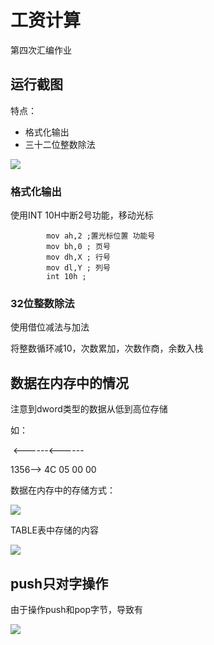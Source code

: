 # 工资计算

第四次汇编作业

## 运行截图

特点：

- 格式化输出
- 三十二位整数除法

![](https://s3.bmp.ovh/imgs/2022/11/13/400049c09d6bc300.png)

### 格式化输出

使用INT 10H中断2号功能，移动光标

~~~
        mov ah,2 ;置光标位置 功能号
        mov bh,0 ; 页号
        mov dh,X ; 行号
        mov dl,Y ; 列号
        int 10h ;
~~~

### 32位整数除法

使用借位减法与加法

将整数循环减10，次数累加，次数作商，余数入栈

## 数据在内存中的情况

注意到dword类型的数据从低到高位存储

如：

​                <------<------

1356--> 4C 05 00 00

数据在内存中的存储方式：

![](https://s3.bmp.ovh/imgs/2022/11/12/84e6d25b0f5ddca4.png)

TABLE表中存储的内容

![](https://s3.bmp.ovh/imgs/2022/11/12/2974d17ac64fb575.png)

## push只对字操作

由于操作push和pop字节，导致有

![](https://s3.bmp.ovh/imgs/2022/11/13/8c9e9162db2688ea.png)


